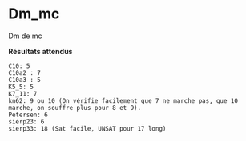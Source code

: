 Dm_mc
=====

Dm de mc


**Résultats attendus**

    C10: 5
    C10a2 : 7
    C10a3 : 5
    K5_5: 5
    K7_11: 7
    kn62: 9 ou 10 (On vérifie facilement que 7 ne marche pas, que 10 marche, on souffre plus pour 8 et 9).
    Petersen: 6
    sierp23: 6
    sierp33: 18 (Sat facile, UNSAT pour 17 long)
